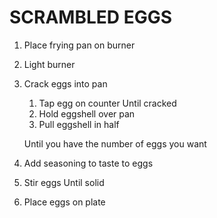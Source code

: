 # SCRAMBLED EGGS

1. Place frying pan on burner
2. Light burner
3. Crack eggs into pan
	1. Tap egg on counter
	Until cracked
	2. Hold eggshell over pan
	3. Pull eggshell in half

    Until you have the number of eggs you want
4. Add seasoning to taste to eggs
5. Stir eggs
Until solid
6. Place eggs on plate
